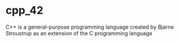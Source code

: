 # cpp_42
C++ is a general-purpose programming language created by Bjarne Stroustrup as an extension of the C programming language
